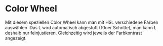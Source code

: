 # Color Wheel

Mit diesem speziellen Color Wheel kann man mit HSL verschiedene Farben auswählen. Das L wird automatisch abgestuft (10ner Schritte), man kann L deshalb nur feinjustieren. Gleichzeitig wird jeweils der Farbkontrast angezeigt.
